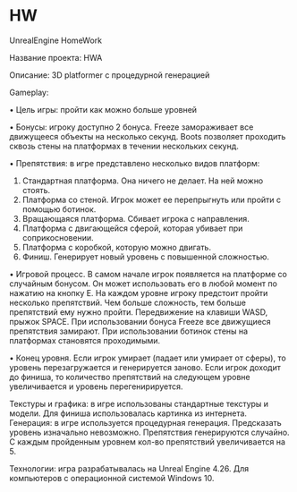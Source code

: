 # HW
UnrealEngine HomeWork

Название проекта: HWA

Описание: 3D platformer с процедурной генерацией

Gameplay: 

•	Цель игры: пройти как можно больше уровней

•	Бонусы: игроку доступно 2 бонуса. Freeze замораживает все движущееся объекты на несколько секунд. Boots позволяет проходить сквозь стены на платформах в течении нескольких секунд.

•	Препятствия: в игре представлено несколько видов платформ:

1.	Стандартная платформа. Она ничего не делает. На ней можно стоять.
2.	Платформа со стеной. Игрок может ее перепрыгнуть или пройти с помощью ботинок.
3.	Вращающаяся платформа. Сбивает игрока с направления.
4.	Платформа с двигающейся сферой, которая убивает при соприкосновении.
5.	Платформа с коробкой, которую можно двигать.
6.	Финиш. Генерирует новый уровень с повышенной сложностью. 

•	Игровой процесс. В самом начале игрок появляется на платформе со случайным бонусом. Он может использовать его в любой момент по нажатию на кнопку Е. На каждом уровне игроку предстоит пройти несколько препятствий. Чем больше сложность, тем больше препятствий ему нужно пройти. Передвижение на клавиши WASD, прыжок SPACE. При использовании бонуса Freeze все движущиеся препятствия замирают. При использовании ботинок стены на платформах становятся проходимыми. 

•	Конец уровня. Если игрок умирает (падает или умирает от сферы), то уровень перезагружается и генерируется заново. Если игрок доходит до финиша, то количество препятствий на следующем уровне увеличивается и уровень перегенирируется.

Текстуры и графика: в игре использованы стандартные текстуры и модели. Для финиша использовалась картинка из интернета.
Генерация: в игре используется процедурная генерация. Предсказать уровень изначально невозможно. Препятствия генерируются случайно. С каждым пройденным уровнем кол-во препятствий увеличивается на 5.

Технологии: игра разрабатывалась на Unreal Engine 4.26. Для компьютеров с операционной системой Windows 10.

